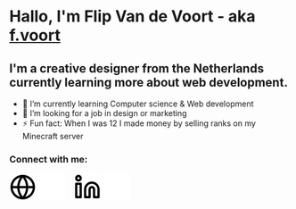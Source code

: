 # Hallo, I'm Flip Van de Voort - aka <a href="https://f.voort.me" target="_blank" rel="noopener noreferrer">f.voort</a>

## I'm a creative designer from the Netherlands currently learning more about web development.

- 🌱 I’m currently learning Computer science & Web development
- 👯 I’m looking for a job in design or marketing
- ⚡ Fun fact: When I was 12 I made money by selling ranks on my Minecraft server

### Connect with me:

[![website](./static/icon/globe-light.svg)](https://f.voort.me#gh-light-mode-only)
[![website](./static/icon/globe-dark.svg)](https://f.voort.me#gh-dark-mode-only)
&nbsp;&nbsp;
[![linkedin](./static/icon/linkedin-light.svg)](https://linkedin.com/in/fvoort#gh-light-mode-only)
[![linkedin](./static/icon/linkedin-dark.svg)](https://linkedin.com/in/fvoort#gh-dark-mode-only)

[website]: https://f.voort.me
[youtube]: https://youtube.com/fvoort0
[instagram]: https://instagram.com/f.voort
[linkedin]: https://linkedin.com/in/fvoort
